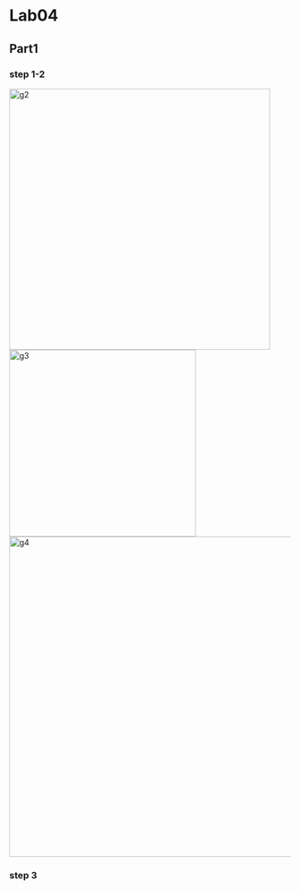 # Lab04

## Part1

### step 1-2

<img width="467" alt="g2" src="https://user-images.githubusercontent.com/68172688/174325224-2150a2b4-1d2b-436d-829c-4de9dd8a97eb.png">

<img width="334" alt="g3" src="https://user-images.githubusercontent.com/68172688/174325953-1c52fa7a-d430-44d3-ad3a-45fdfc67ca1b.png">

<img width="573" alt="g4" src="https://user-images.githubusercontent.com/68172688/174325987-99c92945-798f-434e-9cb5-12fd86385237.png">



### step 3


